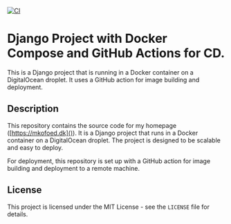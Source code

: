 [![CI](https://github.com/mkofoed/homepage/actions/workflows/deploy.yml/badge.svg)](https://github.com/mkofoed/homepage/actions/workflows/deploy.yml)

# Django Project with Docker Compose and GitHub Actions for CD.

This is a Django project that is running in a Docker container on a DigitalOcean droplet. It uses a GitHub action for image building and deployment.

## Description

This repository contains the source code for my homepage ([https://mkofoed.dk]()). It is a Django project that runs in a Docker container on a DigitalOcean droplet. The project is designed to be scalable and easy to deploy.

For deployment, this repository is set up with a GitHub action for image building and deployment to a remote machine.

## License

This project is licensed under the MIT License - see the `LICENSE` file for details.
